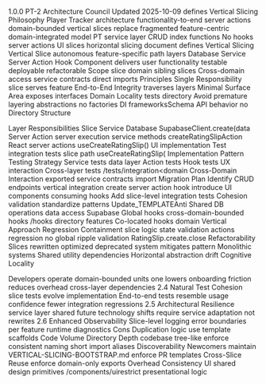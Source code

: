 1.0.0 PT-2 Architecture Council Updated 2025-10-09 defines Vertical Slicing Philosophy Player Tracker architecture functionality-to-end server actions domain-bounded vertical slices replace fragmented feature-centric domain-integrated model PT service layer CRUD index functions No hooks server actions UI slices horizontal slicing document defines Vertical Slicing Vertical Slice autonomous feature-specific path layers Database Service Server Action Hook Component delivers user functionality testable deployable refactorable Scope slice domain sibling slices Cross-domain access service contracts direct imports Principles Single Responsibility slice serves feature End-to-End Integrity traverses layers Minimal Surface Area exposes interfaces Domain Locality tests directory Avoid premature layering abstractions no factories DI frameworksSchema API behavior no Directory Structure

Layer Responsibilities Slice Service Database SupabaseClient.create(data Server Action server execution service methods createRatingSlipAction React server actions useCreateRatingSlip() UI implementation Test integration tests slice path useCreateRatingSlip( Implementation Pattern Testing Strategy Service tests data layer Action tests Hook tests UX interaction Cross-layer tests /tests/integration<domain Cross-Domain Interaction exported service contracts import Migration Plan Identify CRUD endpoints vertical integration create server action hook introduce UI components consuming hooks Add slice-level integration tests Cohesion validation standardize patterns Update_TEMPLATEAnti Shared DB operations data access Supabase Global hooks cross-domain-bounded hooks /hooks directory features Co-located hooks domain Vertical Approach Regression Containment slice logic state validation actions regression no global ripple validation RatingSlip.create.close Refactorability Slices rewritten optimized deprecated system mitigates pattern Monolithic systems Shared utility dependencies Horizontal abstraction drift Cognitive Locality

Developers operate domain-bounded units one lowers onboarding friction reduces overhead cross-layer dependencies 2.4 Natural Test Cohesion slice tests evolve implementation End-to-end tests resemble usage confidence fewer integration regressions 2.5 Architectural Resilience service layer shared future technology shifts require service adaptation not rewrites 2.6 Enhanced Observability Slice-level logging error boundaries per feature runtime diagnostics Cons Duplication logic use template scaffolds Code Volume Directory Depth codebase tree-like enforce consistent naming short import aliases Discoverability Newcomers maintain VERTICAL-SLICING-BOOTSTRAP.md enforce PR templates Cross-Slice Reuse enforce domain-only exports Overhead Consistency UI shared design primitives /components/uirestrict presentational logic
